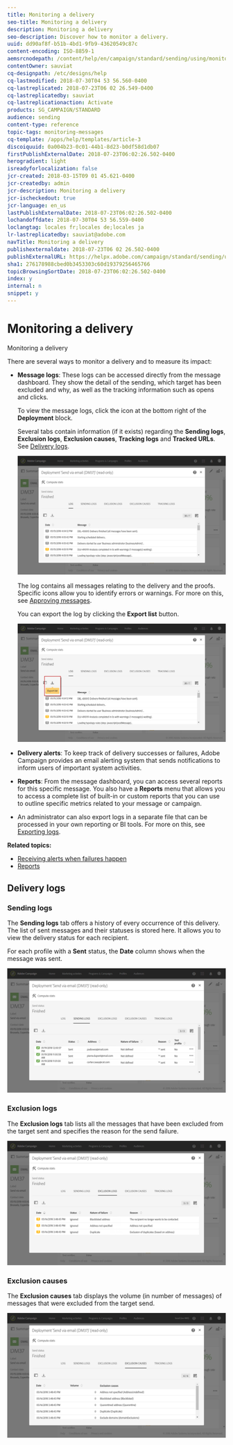 ```yaml
---
title: Monitoring a delivery
seo-title: Monitoring a delivery
description: Monitoring a delivery
seo-description: Discover how to monitor a delivery.
uuid: dd90af8f-b51b-4bd1-9fb9-43620549c87c
content-encoding: ISO-8859-1
aemsrcnodepath: /content/help/en/campaign/standard/sending/using/monitoring-a-delivery
contentOwner: sauviat
cq-designpath: /etc/designs/help
cq-lastmodified: 2018-07-30T04 53 56.560-0400
cq-lastreplicated: 2018-07-23T06 02 26.549-0400
cq-lastreplicatedby: sauviat
cq-lastreplicationaction: Activate
products: SG_CAMPAIGN/STANDARD
audience: sending
content-type: reference
topic-tags: monitoring-messages
cq-template: /apps/help/templates/article-3
discoiquuid: 0a004b23-0c01-44b1-8d23-b0df58d1db07
firstPublishExternalDate: 2018-07-23T06:02:26.502-0400
herogradient: light
isreadyforlocalization: false
jcr-created: 2018-03-15T09 01 45.621-0400
jcr-createdby: admin
jcr-description: Monitoring a delivery
jcr-ischeckedout: true
jcr-language: en_us
lastPublishExternalDate: 2018-07-23T06:02:26.502-0400
lochandoffdate: 2018-07-30T04 53 56.559-0400
loclangtag: locales fr;locales de;locales ja
lr-lastreplicatedby: sauviat@adobe.com
navTitle: Monitoring a delivery
publishexternaldate: 2018-07-23T06 02 26.502-0400
publishExternalURL: https://helpx.adobe.com/campaign/standard/sending/using/monitoring-a-delivery.html
sha1: 276178988cbed0b3453303c60d19379256465766
topicBrowsingSortDate: 2018-07-23T06:02:26.502-0400
index: y
internal: n
snippet: y
---
```


# Monitoring a delivery

Monitoring a delivery

There are several ways to monitor a delivery and to measure its impact:

* **Message logs**: These logs can be accessed directly from the message dashboard. They show the detail of the sending, which target has been excluded and why, as well as the tracking information such as opens and clicks.

  To view the message logs, click the icon at the bottom right of the **Deployment** block.

  Several tabs contain information (if it exists) regarding the **Sending logs**, **Exclusion logs**, **Exclusion causes**, **Tracking logs** and **Tracked URLs**. See [Delivery logs](../../sending/using/monitoring-a-delivery.md#delivery-logs).

  ![](assets/sending_delivery1.png)

  The log contains all messages relating to the delivery and the proofs. Specific icons allow you to identify errors or warnings. For more on this, see [Approving messages](../../sending/using/previewing-messages.md).

  You can export the log by clicking the **Export list** button.

  ![](assets/sending_delivery2.png)

* **Delivery alerts**: To keep track of delivery successes or failures, Adobe Campaign provides an email alerting system that sends notifications to inform users of important system activities.
* **Reports**: From the message dashboard, you can access several reports for this specific message. You also have a **Reports** menu that allows you to access a complete list of built-in or custom reports that you can use to outline specific metrics related to your message or campaign.
* An administrator can also export logs in a separate file that can be processed in your own reporting or BI tools. For more on this, see [Exporting logs](../../automating/using/exporting-logs.md).

**Related topics:**

* [Receiving alerts when failures happen](../../sending/using/receiving-alerts-when-failures-happen.md)
* [Reports](../../reporting/using/about-dynamic-reports.md)

## <p>Delivery logs</p>

### <p>Sending logs</p>

The **Sending logs** tab offers a history of every occurrence of this delivery. The list of sent messages and their statuses is stored here. It allows you to view the delivery status for each recipient.

For each profile with a **Sent** status, the **Date** column shows when the message was sent.

![](assets/sending_delivery3.png)

### <p>Exclusion logs</p>

The **Exclusion logs** tab lists all the messages that have been excluded from the target sent and specifies the reason for the send failure.

![](assets/sending_delivery4.png)

### <p>Exclusion causes</p>

The **Exclusion causes** tab displays the volume (in number of messages) of messages that were excluded from the target send.

![](assets/sending_delivery5.png)

